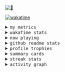 [![🐙](https://hits.seeyoufarm.com/api/count/incr/badge.svg?url=https%3A%2F%2Fgithub.com%2Fktnkk%2Fhit-counter&count_bg=%23070707&title_bg=%23070707&icon=&icon_color=%23E7E7E7&title=visitors&edge_flat=true)](https://hits.seeyoufarm.com)

[![wakatime](https://wakatime.com/badge/user/43ee8060-219a-4cc8-b7a0-9a681ab5a8a7.svg)](https://wakatime.com/@43ee8060-219a-4cc8-b7a0-9a681ab5a8a7)

<details>
  <summary> <samp>my metrics</samp></summary>
  
  <br>
  
 ![🐳](https://github.com/kkhys/kkhys/blob/main/github-metrics.svg)
  
  ***
</details>

<details>
  <summary> <samp>wakaTime stats</samp></summary>
  
  <br>
  
<!--START_SECTION:waka-->
![Code Time](http://img.shields.io/badge/Code%20Time-2%2C025%20hrs%2051%20mins-blue)

**🐱 My GitHub Data** 

> 📦 4.9 MB Used in GitHub's Storage 
 > 
> 🏆 1,144 Contributions in the Year 2023
 > 
> 💼 Opted to Hire
 > 
> 📜 9 Public Repositories 
 > 
> 🔑 23 Private Repositories 
 > 
**I'm an Early 🐤** 

```text
🌞 Morning                4799 commits        █████████░░░░░░░░░░░░░░░░   37.80 % 
🌆 Daytime                2632 commits        █████░░░░░░░░░░░░░░░░░░░░   20.73 % 
🌃 Evening                3973 commits        ████████░░░░░░░░░░░░░░░░░   31.29 % 
🌙 Night                  1293 commits        ███░░░░░░░░░░░░░░░░░░░░░░   10.18 % 
```
📅 **I'm Most Productive on Monday** 

```text
Monday                   2069 commits        ████░░░░░░░░░░░░░░░░░░░░░   16.30 % 
Tuesday                  1924 commits        ████░░░░░░░░░░░░░░░░░░░░░   15.15 % 
Wednesday                1957 commits        ████░░░░░░░░░░░░░░░░░░░░░   15.41 % 
Thursday                 1774 commits        ███░░░░░░░░░░░░░░░░░░░░░░   13.97 % 
Friday                   1740 commits        ███░░░░░░░░░░░░░░░░░░░░░░   13.70 % 
Saturday                 1562 commits        ███░░░░░░░░░░░░░░░░░░░░░░   12.30 % 
Sunday                   1671 commits        ███░░░░░░░░░░░░░░░░░░░░░░   13.16 % 
```


📊 **This Week I Spent My Time On** 

```text
🕑︎ Time Zone: Asia/Tokyo

💬 Programming Languages: 
Other                    24 hrs 53 mins      ███████████████████░░░░░░   74.65 % 
TypeScript               3 hrs 13 mins       ██░░░░░░░░░░░░░░░░░░░░░░░   09.69 % 
Java                     1 hr 40 mins        █░░░░░░░░░░░░░░░░░░░░░░░░   05.01 % 
MDX                      1 hr 5 mins         █░░░░░░░░░░░░░░░░░░░░░░░░   03.26 % 
PlayMessages             54 mins             █░░░░░░░░░░░░░░░░░░░░░░░░   02.72 % 

🔥 Editors: 
Chrome                   24 hrs 48 mins      ███████████████████░░░░░░   74.40 % 
IntelliJ                 4 hrs 55 mins       ████░░░░░░░░░░░░░░░░░░░░░   14.75 % 
WebStorm                 3 hrs 34 mins       ███░░░░░░░░░░░░░░░░░░░░░░   10.74 % 
DataGrip                 2 mins              ░░░░░░░░░░░░░░░░░░░░░░░░░   00.12 % 

💻 Operating System: 
Mac                      33 hrs 20 mins      █████████████████████████   100.00 % 
```


 Last Updated on 2023/11/29 18:36:52 UTC
<!--END_SECTION:waka-->
  
  ***
</details>


<details>
  <summary> <samp>now playing</samp></summary>
  
  <br>
 
 [![🐟](https://spotify-github-profile.vercel.app/api/view?uid=31ryofms4dnv7mrohhepo4c4zgqu&cover_image=true&theme=default&show_offline=false&background_color=121212&bar_color=53b14f&bar_color_cover=false)](https://open.spotify.com/user/31ryofms4dnv7mrohhepo4c4zgqu)
  
  ***
</details>

<details>
  <summary> <samp>github readme stats</samp></summary>
  
  <br>
  
 <p align="left"> 
  <img alt="🐠" src="https://github-readme-stats.vercel.app/api?username=kkhys&count_private=true&show_icons=true&theme=dark&include_all_commits=true" />
  <img alt="🐟" src="https://github-readme-stats.vercel.app/api/top-langs/?username=kkhys&layout=compact&theme=dark&langs_count=10&hide=HTML,CSS,SCSS" />
</p>
  
  ***
</details>

<details>
  <summary> <samp>profile trophies</samp></summary>
  
  <br>
  
  [![🐬](https://github-profile-trophy.vercel.app/?username=kkhys&rank=SECRET,SSS,SS,S,AAA,AA,A&theme=darkhub&row=1&margin-w=10&no-bg=true)](https://github.com/ryo-ma/github-profile-trophy)
  
  ***
</details>

<details>
  <summary> <samp>summary cards</samp></summary>
  
  <br>
  
  ![🐋](https://github-profile-summary-cards.vercel.app/api/cards/profile-details?username=kkhys&theme=github_dark)
  ![🦑](https://github-profile-summary-cards.vercel.app/api/cards/repos-per-language?username=kkhys&theme=github_dark)
  ![🦭](https://github-profile-summary-cards.vercel.app/api/cards/most-commit-language?username=kkhys&theme=github_dark)
  ![🦀](https://github-profile-summary-cards.vercel.app/api/cards/stats?username=kkhys&theme=github_dark)
  ![🦈](https://github-profile-summary-cards.vercel.app/api/cards/productive-time?username=kkhys&theme=github_dark)
  
  ***
</details>

<details>
  <summary> <samp>streak stats</samp></summary>
  
  <br>
  
  [![🐠](http://github-readme-streak-stats.herokuapp.com?user=kkhys&theme=dark)](https://git.io/streak-stats)
  
  ***
</details>

<details>
  <summary> <samp>activity graph</samp></summary>
  
  <br>
  
  [![🐡](https://github-readme-activity-graph.cyclic.app/graph?username=kkhys&theme=xcode)](https://github.com/ashutosh00710/github-readme-activity-graph)
  
  ***
</details>
